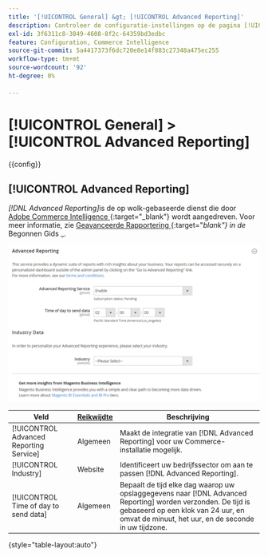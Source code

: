 ```yaml
---
title: '[!UICONTROL General] &gt; [!UICONTROL Advanced Reporting]'
description: Controleer de configuratie-instellingen op de pagina [!UICONTROL General] &gt; [!UICONTROL Advanced Reporting] van Commerce Admin.
exl-id: 3f6311c8-3849-4608-8f2c-64359bd3edbc
feature: Configuration, Commerce Intelligence
source-git-commit: 5a4417373f6dc720e8e14f883c27348a475ec255
workflow-type: tm+mt
source-wordcount: '92'
ht-degree: 0%

---
```


# [!UICONTROL General] > [!UICONTROL Advanced Reporting]

{{config}}

## [!UICONTROL Advanced Reporting]

_[!DNL Advanced Reporting]_&#x200B;is de op wolk-gebaseerde dienst die door [ Adobe Commerce Intelligence ][1]{:target="_blank"} wordt aangedreven. Voor meer informatie, zie [ Geavanceerde Rapportering ][2]{:target="_blank"} in de_ Begonnen Gids _.

![ Geavanceerde Rapportering ](./assets/advanced-reporting.png)<!-- zoom -->

<!-- [Advanced Reporting](https://experienceleague.adobe.com/en/docs/commerce-admin/start/reporting/business-intelligence#advanced-reporting) -->

| Veld | [ Reikwijdte ](../../getting-started/websites-stores-views.md#scope-settings) | Beschrijving |
|--- |--- |--- |
| [!UICONTROL Advanced Reporting Service] | Algemeen | Maakt de integratie van [!DNL Advanced Reporting] voor uw Commerce-installatie mogelijk. |
| [!UICONTROL Industry] | Website | Identificeert uw bedrijfssector om aan te passen [!DNL Advanced Reporting]. |
| [!UICONTROL Time of day to send data] | Algemeen | Bepaalt de tijd elke dag waarop uw opslaggegevens naar [!DNL Advanced Reporting] worden verzonden. De tijd is gebaseerd op een klok van 24 uur, en omvat de minuut, het uur, en de seconde in uw tijdzone. |

{style="table-layout:auto"}

[1]: https://experienceleague.adobe.com/docs/commerce-business-intelligence/mbi/getting-started.html
[2]: https://experienceleague.adobe.com/docs/commerce-admin/start/reporting/business-intelligence.html#advanced-reporting
